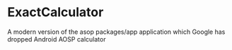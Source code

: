 # ExactCalculator
A modern version of the asop packages/app application which Google has dropped
Android AOSP calculator
